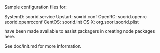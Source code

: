 Sample configuration files for:

SystemD: soorid.service
Upstart: soorid.conf
OpenRC:  soorid.openrc
         soorid.openrcconf
CentOS:  soorid.init
OS X:    org.soori.soorid.plist

have been made available to assist packagers in creating node packages here.

See doc/init.md for more information.
